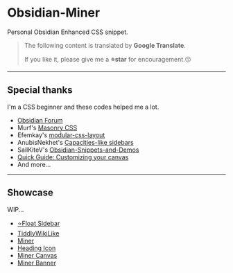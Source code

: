 # Obsidian-Miner
Personal Obsidian Enhanced CSS snippet.

> The following content is translated by **Google Translate**. 
>
>If you like it, please give me a **⭐star** for encouragement.😗

---

## Special thanks
I'm a CSS beginner and these codes helped me a lot.
- [Obsidian Forum](https://forum.obsidian.md/)
- Murf's [Masonry CSS](https://gist.github.com/GitMurf/22efc95dee40c5c4567659c506c77e10)
- Efemkay's [modular-css-layout](https://github.com/efemkay/obsidian-modular-css-layout)
- AnubisNekhet's [Capacities-like sidebars](https://gist.github.com/AnubisNekhet/33ceb77eb450d78b2833e77cdb8e3394)
- SailKiteV's [Obsidian-Snippets-and-Demos](https://github.com/sailKiteV/Obsidian-Snippets-and-Demos)
- [Quick Guide: Customizing your canvas](https://forum.obsidian.md/t/quick-guide-customizing-your-canvas-rotating-nodes-removing-borders-backgrounds/52125)
- And more...

---

## Showcase

WIP...

- [⭐Float Sidebar](md/Miner_Float_Sidebar.md)
- [TiddlyWikiLike](md/TiddlyWikiLike.md)
- [Miner](md/Miner.md)
- [Heading Icon](md/HeadingIcon.md)
- [Miner Canvas](md/MinerCanvas.md)
- [Miner Banner](md/MinerBanner.md)
